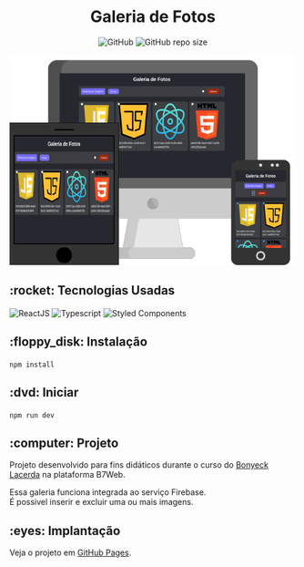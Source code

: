 <h1 align="center">Galeria de Fotos</h1>

<p align="center" dir="auto">
  <img alt="GitHub" src="https://img.shields.io/github/license/caiquedv/gallery_react?style=flat">  
  <img alt="GitHub repo size" src="https://img.shields.io/github/repo-size/caiquedv/gallery_react?style=flat">
</p>

<p align="center"><img alt="Mockup" src="./mockup-fire-gallery.png"></p>

<h2>:rocket: Tecnologias Usadas</h2>

<p>
  <img align="center" alt="ReactJS" src="https://img.shields.io/badge/React-20232A?style=for-the-badge&logo=react&logoColor=61DAFB">
  <img align="center" alt="Typescript" src="https://img.shields.io/badge/TypeScript-007ACC?style=for-the-badge&logo=typescript&logoColor=white">
  <img align="center" alt="Styled Components" src="https://img.shields.io/badge/styled--components-DB7093?style=for-the-badge&logo=styled-components&logoColor=white">
</p>

<h2>:floppy_disk: Instalação</h2>

<code>npm install</code>

<h2>:dvd: Iniciar</h2>

<code>npm run dev</code>

<h2>:computer: Projeto</h2>

Projeto desenvolvido para fins didáticos durante o curso do [Bonyeck Lacerda](https://www.instagram.com/bonieky) na plataforma B7Web. <br>

Essa galeria funciona integrada ao serviço Firebase. <br>
É possivel inserir e excluir uma ou mais imagens.


<h2>:eyes: Implantação</h2>

Veja o projeto em [GitHub Pages](https://caiquedv.github.io/gallery_react/).


